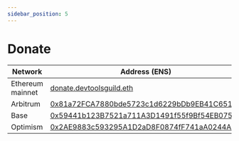 ```yaml
---
sidebar_position: 5
---
```


# Donate

|Network|Address (ENS) |
|---|---|
|Ethereum mainnet|[donate.devtoolsguild.eth](https://etherscan.io/address/donate.devtoolsguild.eth)|
|Arbitrum|[0x81a72FCA7880bde5723c1d6229bDb9EB41C65155](https://arbiscan.io/address/0x81a72FCA7880bde5723c1d6229bDb9EB41C65155)|
|Base|[0x59441b123B7521a711A3D1491f55f9Bf54EB0751](https://basescan.org/address/0x59441b123B7521a711A3D1491f55f9Bf54EB0751)|
|Optimism|[0x2AE9883c593295A1D2aD8F0874fF741aA0244ABc](https://optimistic.etherscan.io/address/0x2AE9883c593295A1D2aD8F0874fF741aA0244ABc)|
